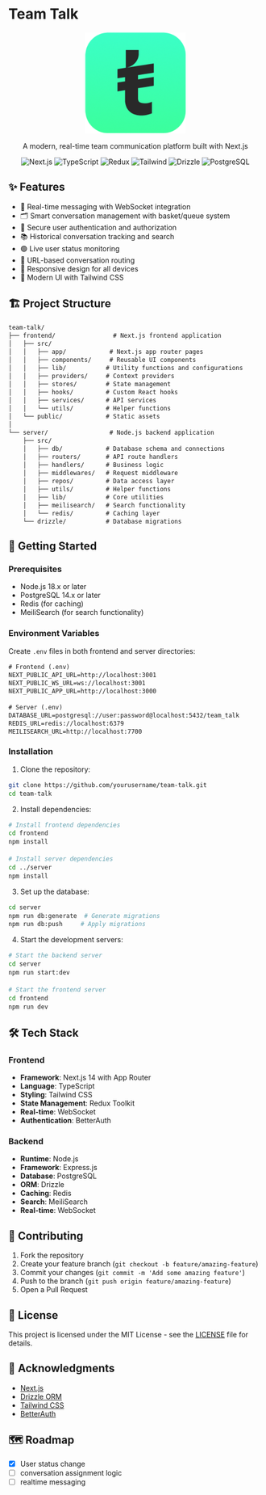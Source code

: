 # Team Talk

<div align="center">
  <img src="public/logo.png" alt="Team Talk Logo" width="200"/>
  
  <p>A modern, real-time team communication platform built with Next.js</p>

  <div>
    <img src="https://img.shields.io/badge/next.js-000000?style=for-the-badge&logo=nextdotjs&logoColor=white" alt="Next.js"/>
    <img src="https://img.shields.io/badge/TypeScript-007ACC?style=for-the-badge&logo=typescript&logoColor=white" alt="TypeScript"/>
    <img src="https://img.shields.io/badge/Redux-593D88?style=for-the-badge&logo=redux&logoColor=white" alt="Redux"/>
    <img src="https://img.shields.io/badge/Tailwind_CSS-38B2AC?style=for-the-badge&logo=tailwind-css&logoColor=white" alt="Tailwind"/>
    <img src="https://img.shields.io/badge/Drizzle-000000?style=for-the-badge&logo=drizzle&logoColor=white" alt="Drizzle"/>
    <img src="https://img.shields.io/badge/PostgreSQL-316192?style=for-the-badge&logo=postgresql&logoColor=white" alt="PostgreSQL"/>
  </div>
</div>

## ✨ Features

- 💬 Real-time messaging with WebSocket integration
- 🗂️ Smart conversation management with basket/queue system
- 🔐 Secure user authentication and authorization
- 📚 Historical conversation tracking and search
- 🟢 Live user status monitoring
- 🔗 URL-based conversation routing
- 📱 Responsive design for all devices
- 🎨 Modern UI with Tailwind CSS

## 🏗️ Project Structure

```
team-talk/
├── frontend/                # Next.js frontend application
│   ├── src/
│   │   ├── app/            # Next.js app router pages
│   │   ├── components/     # Reusable UI components
│   │   ├── lib/           # Utility functions and configurations
│   │   ├── providers/     # Context providers
│   │   ├── stores/        # State management
│   │   ├── hooks/         # Custom React hooks
│   │   ├── services/      # API services
│   │   └── utils/         # Helper functions
│   └── public/            # Static assets
│
└── server/                 # Node.js backend application
    ├── src/
    │   ├── db/            # Database schema and connections
    │   ├── routers/       # API route handlers
    │   ├── handlers/      # Business logic
    │   ├── middlewares/   # Request middleware
    │   ├── repos/         # Data access layer
    │   ├── utils/         # Helper functions
    │   ├── lib/           # Core utilities
    │   ├── meilisearch/   # Search functionality
    │   └── redis/         # Caching layer
    └── drizzle/           # Database migrations
```

## 🚀 Getting Started

### Prerequisites

- Node.js 18.x or later
- PostgreSQL 14.x or later
- Redis (for caching)
- MeiliSearch (for search functionality)

### Environment Variables

Create `.env` files in both frontend and server directories:

```env
# Frontend (.env)
NEXT_PUBLIC_API_URL=http://localhost:3001
NEXT_PUBLIC_WS_URL=ws://localhost:3001
NEXT_PUBLIC_APP_URL=http://localhost:3000

# Server (.env)
DATABASE_URL=postgresql://user:password@localhost:5432/team_talk
REDIS_URL=redis://localhost:6379
MEILISEARCH_URL=http://localhost:7700
```

### Installation

1. Clone the repository:

```bash
git clone https://github.com/yourusername/team-talk.git
cd team-talk
```

2. Install dependencies:

```bash
# Install frontend dependencies
cd frontend
npm install

# Install server dependencies
cd ../server
npm install
```

3. Set up the database:

```bash
cd server
npm run db:generate  # Generate migrations
npm run db:push     # Apply migrations
```

4. Start the development servers:

```bash
# Start the backend server
cd server
npm run start:dev

# Start the frontend server
cd frontend
npm run dev
```

## 🛠️ Tech Stack

### Frontend

- **Framework**: Next.js 14 with App Router
- **Language**: TypeScript
- **Styling**: Tailwind CSS
- **State Management**: Redux Toolkit
- **Real-time**: WebSocket
- **Authentication**: BetterAuth

### Backend

- **Runtime**: Node.js
- **Framework**: Express.js
- **Database**: PostgreSQL
- **ORM**: Drizzle
- **Caching**: Redis
- **Search**: MeiliSearch
- **Real-time**: WebSocket

## 🤝 Contributing

1. Fork the repository
2. Create your feature branch (`git checkout -b feature/amazing-feature`)
3. Commit your changes (`git commit -m 'Add some amazing feature'`)
4. Push to the branch (`git push origin feature/amazing-feature`)
5. Open a Pull Request

## 📄 License

This project is licensed under the MIT License - see the [LICENSE](LICENSE) file for details.

## 🙏 Acknowledgments

- [Next.js](https://nextjs.org/)
- [Drizzle ORM](https://orm.drizzle.team/)
- [Tailwind CSS](https://tailwindcss.com/)
- [BetterAuth](https://better-auth.com/)

## 🗺 Roadmap

- [x] User status change
- [ ] conversation assignment logic
- [ ] realtime messaging
